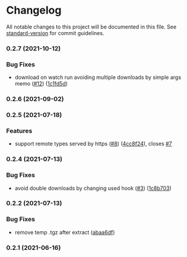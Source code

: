 # Changelog

All notable changes to this project will be documented in this file. See [standard-version](https://github.com/conventional-changelog/standard-version) for commit guidelines.

### 0.2.7 (2021-10-12)


### Bug Fixes

* download on watch run avoiding multiple downloads by simple args memo ([#12](https://github.com/ruanyl/webpack-remote-types-plugin/issues/12)) ([1c1fd5d](https://github.com/ruanyl/webpack-remote-types-plugin/commit/1c1fd5d991bd8f6ae95620e9bb64220655123da4))

### 0.2.6 (2021-09-02)

### 0.2.5 (2021-07-18)


### Features

* support remote types served by https ([#8](https://github.com/ruanyl/webpack-remote-types-plugin/issues/8)) ([4cc8f24](https://github.com/ruanyl/webpack-remote-types-plugin/commit/4cc8f244a7bfc900aad5881021c7030f6bd40ca7)), closes [#7](https://github.com/ruanyl/webpack-remote-types-plugin/issues/7)

### 0.2.4 (2021-07-13)


### Bug Fixes

* avoid double downloads by changing used hook ([#3](https://github.com/ruanyl/webpack-remote-types-plugin/issues/3)) ([1c8b703](https://github.com/ruanyl/webpack-remote-types-plugin/commit/1c8b703abb8acebfcb55baffc9c94e849c48e8ed))

### 0.2.2 (2021-07-13)


### Bug Fixes

* remove temp .tgz after extract ([abaa6df](https://github.com/ruanyl/webpack-remote-types-plugin/commit/abaa6dfed55d4806a3e4d5930973e71d8f39005f))

### 0.2.1 (2021-06-16)
